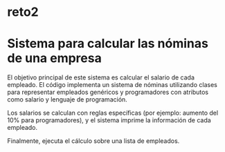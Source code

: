 # reto2
# Sistema para calcular las nóminas de una empresa

El objetivo principal de este sistema es calcular el salario de cada empleado. 
El código implementa un sistema de nóminas utilizando clases para representar empleados genéricos y 
programadores con atributos como salario y lenguaje de programación. 

Los salarios se calculan con reglas específicas (por ejemplo: aumento del 10% para programadores), 
y el sistema imprime la información de cada empleado. 

Finalmente, ejecuta el cálculo sobre una lista de empleados.





